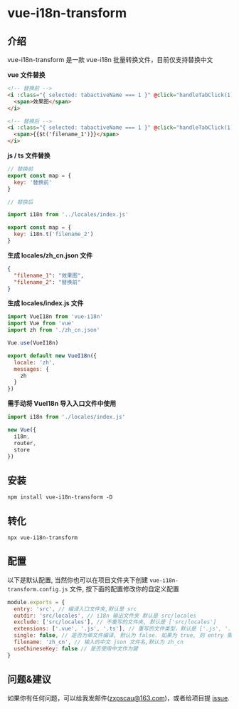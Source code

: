 # vue-i18n-transform

## 介绍

vue-i18n-transform 是一款 vue-i18n 批量转换文件，目前仅支持替换中文

**vue 文件替换**

```html
<!-- 替换前 -->
<i :class="{ selected: tabactiveName === 1 }" @click="handleTabClick(1)">
  <span>效果图</span>
</i>

<!-- 替换后 -->
<i :class="{ selected: tabactiveName === 1 }" @click="handleTabClick(1)">
  <span>{{$t('filename_1')}}</span>
</i>
```

**js / ts 文件替换**

```js
// 替换前
export const map = {
  key: '替换前'
}

// 替换后

import i18n from '../locales/index.js'

export const map = {
  key: i18n.t('filename_2')
}
```

**生成 locales/zh_cn.json 文件**

```json
{
  "filename_1": "效果图",
  "filename_2": "替换前"
}
```

**生成 locales/index.js 文件**

```js
import VueI18n from 'vue-i18n'
import Vue from 'vue'
import zh from './zh_cn.json'

Vue.use(VueI18n)

export default new VueI18n({
  locale: 'zh',
  messages: {
    zh
  }
})
```

**需手动将 VueI18n 导入入口文件中使用**

```js
import i18n from './locales/index.js'

new Vue({
  i18n,
  router,
  store
})
```

## 安装

```
npm install vue-i18n-transform -D
```

## 转化

```
npx vue-i18n-transform
```

## 配置

以下是默认配置, 当然你也可以在项目文件夹下创建 `vue-i18n-transform.config.js` 文件, 按下面的配置修改你的自定义配置

```js
module.exports = {
  entry: 'src', // 编译入口文件夹,默认是 src
  outdir: 'src/locales', // i18n 输出文件夹 默认是 src/locales
  exclude: ['src/locales'], // 不重写的文件夹, 默认是 ['src/locales']
  extensions: ['.vue', '.js', '.ts'], // 重写的文件类型，默认是 ['.js', '.vue', '.ts']
  single: false, // 是否为单文件编译, 默认为 false. 如果为 true, 则 entry 需为文件而不是文件夹, 如 entry: 'src/index.vue'
  filename: 'zh_cn', // 输入的中文 json 文件名,默认为 zh_cn
  useChineseKey: false // 是否使用中文作为键
}
```

## 问题&建议

如果你有任何问题，可以给我发邮件(zxpscau@163.com)，或者给项目提 [issue](https://github.com/zxpsuper/vue-i18n-transform/issues/new).
